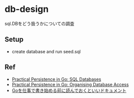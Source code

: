 # db-design
sql.DBをどう扱うかについての調査

## Setup
- create database and run seed.sql


## Ref
- [Practical Persistence in Go: SQL Databases](https://www.alexedwards.net/blog/practical-persistence-sql)
- [Practical Persistence in Go: Organising Database Access](https://www.alexedwards.net/blog/organising-database-access)
- [Goを仕事で書き始める前に読んでおくといいドキュメント](https://qiita.com/Khigashiguchi/items/086947e93f565e755996)